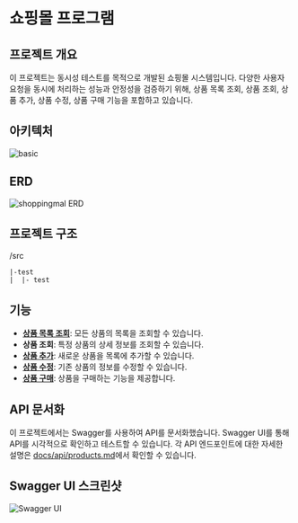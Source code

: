 # 쇼핑몰 프로그램

## 프로젝트 개요
이 프로젝트는 동시성 테스트를 목적으로 개발된 쇼핑몰 시스템입니다. 다양한 사용자 요청을 동시에 처리하는 성능과 안정성을 검증하기 위해, 상품 목록 조회, 상품 조회, 상품 추가, 상품 수정, 상품 구매 기능을 포함하고 있습니다.

## 아키텍처
![basic](https://github.com/user-attachments/assets/5f2813d3-7e16-46f4-b0e9-e58a86a284e3)

## ERD
![shoppingmal ERD](https://github.com/user-attachments/assets/7be8a57e-3490-4250-910b-4a36e88d8b16)

## 프로젝트 구조
/src
```
|-test
|  |- test
```

## 기능
- [**상품 목록 조회**](docs/api/products.md#상품-목록-조회): 모든 상품의 목록을 조회할 수 있습니다.
- **상품 조회**: 특정 상품의 상세 정보를 조회할 수 있습니다.
- [**상품 추가**](docs/api/products.md#상품-추가): 새로운 상품을 목록에 추가할 수 있습니다.
- [**상품 수정**](docs/api/products.md#상품-수정): 기존 상품의 정보를 수정할 수 있습니다.
- [**상품 구매**](docs/api/products.md#상품-구매): 상품을 구매하는 기능을 제공합니다.

## API 문서화
이 프로젝트에서는 Swagger를 사용하여 API를 문서화했습니다. Swagger UI를 통해 API를 시각적으로 확인하고 테스트할 수 있습니다. 각 API 엔드포인트에 대한 자세한 설명은 [docs/api/products.md](docs/api/products.md)에서 확인할 수 있습니다.

## Swagger UI 스크린샷
![Swagger UI](https://github.com/user-attachments/assets/5305589f-d37b-4f5c-9d22-0323d36acc68)
